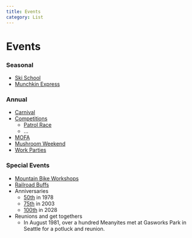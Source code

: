 ```yaml
---
title: Events
category: List
---
```

# Events
### Seasonal
- [Ski School](Ski-School)
- [Munchkin Express](Munchkin-Express)

### Annual
- [Carnival](Carnival)
- [Competitions](Competitions)
    - [Patrol Race](Patrol-Race)
    - ...
- [MOFA](MOFA)
- [Mushroom Weekend](Mushroom-Weekend)
- [Work Parties](Work-Parties)

### Special Events
- [Mountain Bike Workshops](Mountain-Bike-Workshops)
- [Railroad Buffs](Railroad-Buffs)
- Anniversaries
    - [50th](Anniversary#50th) in 1978
    - [75th](Anniversary#75th) in 2003
    - [100th](Anniversary-100) in 2028
- Reunions and get togethers
    - In August 1981, over a hundred Meanyites met at Gasworks Park in Seattle for a potluck and reunion.
